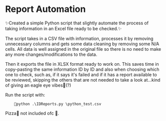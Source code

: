 # **Report Automation**

✨Created a simple Python script that slightly automate the process of taking information in an Excel file ready to be checked.✨

The script takes in a CSV file with information, processes it by removing unnecessary columns and gets some data cleaning by removing some N/A cells. All data is well assigned in the original file so there is no need to make any more changes/modifications to the data. 

Then it exports the file in XLSX format ready to work on. This saves time in copy-pasting the same information ID by ID and also when choosing which one to check, such as, if it says it's failed and if it has a report available to be reviewed, skipping the others that are not needed to take a look at...kind of giving an eagle eye vibes👀(?)

Run the script with:    
```
    🍕python .\IDReports.py \python_test.csv
```
Pizza🍕 not included ofc 👀.
